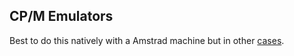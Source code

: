 ## CP/M Emulators

Best to do this natively with a Amstrad machine but in other [cases](https://github.com/MockbaTheBorg/RunCPM/).